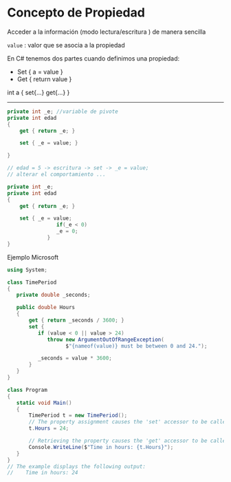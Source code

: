 # Concepto de Propiedad

Acceder a la información (modo lectura/escritura ) de manera sencilla

`value` : valor que se asocia a la propiedad

En C# tenemos dos partes cuando definimos una propiedad:

-   Set { a = value }
-   Get { return value }

int a { set{...} get{...} }

---

```csharp
private int _e; //variable de pivote
private int edad
{
	get { return _e; }

	set { _e = value; }

}

// edad = 5 -> escritura -> set -> _e = value;
// alterar el comportamiento ...
```

```csharp
private int _e; 
private int edad
{
	get { return _e; }

	set { _e = value;
				if(_e < 0)
				_e = 0;
			 }
}
```

Ejemplo Microsoft

```csharp
using System;

class TimePeriod
{
   private double _seconds;

   public double Hours
   {
       get { return _seconds / 3600; }
       set {
          if (value < 0 || value > 24)
             throw new ArgumentOutOfRangeException(
                   $"{nameof(value)} must be between 0 and 24.");

          _seconds = value * 3600;
       }
   }
}

class Program
{
   static void Main()
   {
       TimePeriod t = new TimePeriod();
       // The property assignment causes the 'set' accessor to be called.
       t.Hours = 24;

       // Retrieving the property causes the 'get' accessor to be called.
       Console.WriteLine($"Time in hours: {t.Hours}");
   }
}
// The example displays the following output:
//    Time in hours: 24
```